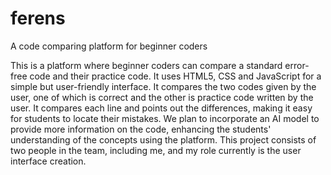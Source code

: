 # ferens
A code comparing platform for beginner coders 


This is a platform where beginner coders can compare a standard error-free code and their practice code. It uses HTML5, CSS and JavaScript for a simple but user-friendly interface. It compares the two codes given by the user, one of which is correct and the other is practice code written by the user. It compares each line and points out the differences, making it easy for students to locate their mistakes. We plan to incorporate an AI model to provide more information on the code, enhancing the students' understanding of the concepts using the platform.
This project consists of two people in the team, including me, and my role currently is the user interface creation.
